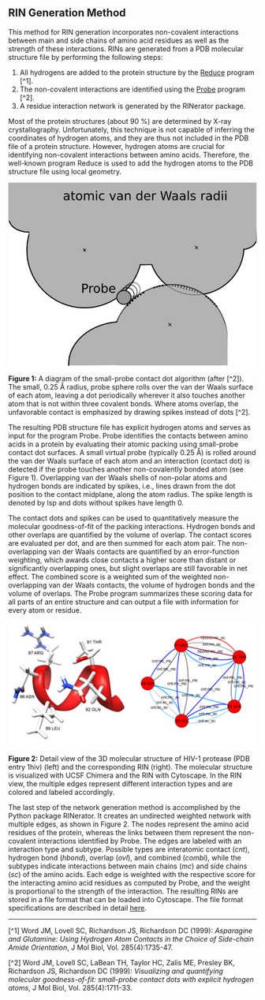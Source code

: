 RIN Generation Method
---------------------

This method for RIN generation incorporates non-covalent interactions between main and side chains of amino acid residues as well as the strength of these interactions. RINs are generated from a PDB molecular structure file by performing the following steps:

1.  All hydrogens are added to the protein structure by the [Reduce](http://kinemage.biochem.duke.edu/software/reduce.php) program [^1].
2.  The non-covalent interactions are identified using the [Probe](http://kinemage.biochem.duke.edu/software/probe.php) program [^2].
3.  A residue interaction network is generated by the RINerator package.

Most of the protein structures (about 90 %) are determined by X-ray crystallography. Unfortunately, this technique is not capable of inferring the coordinates of hydrogen atoms, and they are thus not included in the PDB file of a protein structure. However, hydrogen atoms are crucial for identifying non-covalent interactions between amino acids. Therefore, the well-known program Reduce is used to add the hydrogen atoms to the PDB structure file using local geometry.

![Figure 1](images/probe.png)

**Figure 1:** A diagram of the small-probe contact dot algorithm (after [^2]). The small, 0.25 Å radius, probe sphere rolls over the van der Waals surface of each atom, leaving a dot periodically wherever it also touches another atom that is not within three covalent bonds. Where atoms overlap, the unfavorable contact is emphasized by drawing spikes instead of dots [^2].

The resulting PDB structure file has explicit hydrogen atoms and serves as input for the program Probe. Probe identifies the contacts between amino acids in a protein by evaluating their atomic packing using small-probe contact dot surfaces. A small virtual probe (typically 0.25 Å) is rolled around the van der Waals surface of each atom and an interaction (contact dot) is detected if the probe touches another non-covalently bonded atom (see Figure 1). Overlapping van der Waals shells of non-polar atoms and hydrogen bonds are indicated by spikes, i.e., lines drawn from the dot position to the contact midplane, along the atom radius. The spike length is denoted by lsp and dots without spikes have length 0.

The contact dots and spikes can be used to quantitatively measure the molecular goodness-of-fit of the packing interactions. Hydrogen bonds and other overlaps are quantified by the volume of overlap. The contact scores are evaluated per dot, and are then summed for each atom pair. The non-overlapping van der Waals contacts are quantified by an error-function weighting, which awards close contacts a higher score than distant or significantly overlapping ones, but slight overlaps are still favorable in net effect. The combined score is a weighted sum of the weighted non-overlapping van der Waals contacts, the volume of hydrogen bonds and the volume of overlaps. The Probe program summarizes these scoring data for all parts of an entire structure and can output a file with information for every atom or residue.

![Figure 2](images/closed_mol_net.png)

**Figure 2:** Detail view of the 3D molecular structure of HIV-1 protease (PDB entry 1hiv) (left) and the corresponding RIN (right). The molecular structure is visualized with UCSF Chimera and the RIN with Cytoscape. In the RIN view, the multiple edges represent different interaction types and are colored and labeled accordingly.

The last step of the network generation method is accomplished by the Python package RINerator. It creates an undirected weighted network with multiple edges, as shown in Figure 2. The nodes represent the amino acid residues of the protein, whereas the links between them represent the non-covalent interactions identified by Probe. The edges are labeled with an interaction type and subtype. Possible types are interatomic contact (*cnt*), hydrogen bond (*hbond*), overlap (*ovl*), and combined (*combi*), while the subtypes indicate interactions between main chains (*mc*) and side chains (*sc*) of the amino acids. Each edge is weighted with the respective score for the interacting amino acid residues as computed by Probe, and the weight is proportional to the strength of the interaction. The resulting RINs are stored in a file format that can be loaded into Cytoscape. The file format specifications are described in detail [here](rins_spec.md).

  

* * *

[^1] Word JM, Lovell SC, Richardson JS, Richardson DC (1999): *Asparagine and Glutamine: Using Hydrogen Atom Contacts in the Choice of Side-chain Amide Orientation*, J Mol Biol, Vol. 285(4):1735-47.

[^2] Word JM, Lovell SC, LaBean TH, Taylor HC, Zalis ME, Presley BK, Richardson JS, Richardson DC (1999): *Visualizing and quantifying molecular goodness-of-fit: small-probe contact dots with explicit hydrogen atoms*, J Mol Biol, Vol. 285(4):1711-33.
